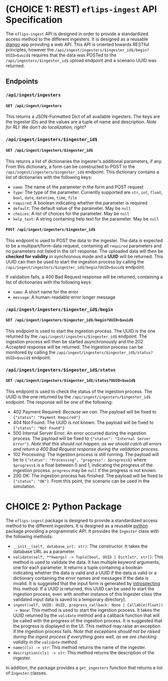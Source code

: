 # (CHOICE 1: REST) `eflips-ingest` API Specification

The `eflips-ingest` API is designed in order to provide a standardized access method to the different ingesters. It is
designed as a reusable [django](https://docs.djangoproject.com) app providing a web API. This API is oriented towards
RESTful principles, however the `/api/ingest/ingesters/$ingester_id$/begin?UUID=$uuid$` requires that the data was 
POSTed to the `/api/ingesters/$ingester_id$` upload endpoint and a scenario UUID was returned.

## Endpoints

### `/api/ingest/ingesters`

#### `GET /api/ingest/ingesters`

This returns a JSON-Formatted Dict of all available ingesters. The keys are the ingester IDs and the values are a tuple
of name and description. *Note for RLI: We don't do localization, right?*

### `/api/ingest/ingesters/$ingester_id$`

#### `GET /api/ingest/ingesters/$ingester_id$`

This returns a list of dictionaries the ingester's additional parameters, if any. From this dictionary, a form can be
constructed to POST to the `/api/ingest/ingesters/$ingester_id$` endpoint. This dictionary contains a list of 
dictionaries with the following keys:

- `name`: The name of the parameter in the form and POST request
- `type`: The type of the parameter. Currently supported are `str`, `int`, `float`, `bool`, `date`, `datetime`, `time`, `file`
- `required`: A boolean indicating whether the parameter is required
- `default`: The default value of the parameter. May be `null`
- `choices`: A list of choices for the parameter. May be `null`
- `help_text`: A string containing help text for the parameter. May be `null`

#### `POST /api/ingest/ingesters/$ingester_id$`

This endpoint is used to POST the data to the ingester. The data is expected to be a multipart/form-data request, 
containing all `required` parameters and no parameters not listed in the `GET` response. The uploaded data will then be 
**checked for validity** in synchronous mode and a **UUID** will be returned. This UUID can then be used to start the 
ingestion process by calling the `/api/ingest/ingesters/$ingester_id$/begin?UUID=$uuid$` endpoint.

If validation fails, a 400 Bad Request response will be returned, containing a list of dictionaries with the following
keys:
- `name`: A short name for the error
- `message`: A human-readable error longer message

### `/api/ingest/ingesters/$ingester_id$/begin`

#### `GET /api/ingest/ingesters/$ingester_id$/begin?UUID=$uuid$`

This endpoint is used to start the ingestion process. The UUID is the one returned by the 
`/api/ingest/ingesters/$ingester_id$` endpoint. The ingestion process will then be started asynchronously and the 202
Accepted response will be returned. The ingestion process can be monitored by calling the 
`/api/ingest/ingesters/$ingester_id$/status?UUID=$uuid$` endpoint.

### `/api/ingest/ingesters/$ingester_id$/status`

#### `GET /api/ingest/ingesters/$ingester_id$/status?UUID=$uuid$`

This endpoint is used to check the status of the ingestion process. The UUID is the one returned by the 
`/api/ingest/ingesters/$ingester_id$` endpoint. The response will be one of the following:

- 402 Payment Required: *Because we can*. The payload will be fixed to `{"status": "Payment Required"}`
- 404 Not Found: The UUID is not known. The payload will be fixed to `{"status": "Not Found"}`
- 500 Internal Server Error: An error occurred during the ingestion process. The payload will be fixed to `{"status": "Internal Server Error"}`. *Note that this should not happen, as we should catch all errors and return a 400 Bad Request response during the validation process.*
- 102 Processing: The ingestion process is still running. The payload will be to `{"status": "Processing", "progress": $progress$}` where `$progress$` is a float between 0 and 1, indicating the progress of the ingestion process. `progress` may be `null` if the progress is not known.
- 200 OK: The ingestion process has finished. The payload will be fixed to `{"status": "OK"}`. From this point, the scenario can be used in the simulation.

# CHOICE 2: Python Package

The `eflips-ingest` package is designed to provide a standardized access method to the different ingesters. It is
designed as a reusable [python](https://www.python.org) package providing a programmatic API. It provides the `Ingester`
class with the following methods:

- `__init__(self, database_url: str)`: The constructor. It takes the database URL as a parameter.
- `validate(self, **kwargs) -> Tuple[bool, UUID | Dict[str, str]]`: This method is used to validate the data. It
    has multiple keyword arguments, one for each parameter. It returns a tuple containing a boolean indicating whether 
    the data is valid and a UUID if the data is valid or a dictionary containing the error names and messages if the 
    data is invalid. It is suggested that the input form is generated by 
    [introspecting](https://docs.python.org/3/library/inspect.html#introspecting-callables-with-the-signature-object) 
    this method. If a UUID is returned, this UUID can be used to start the ingestion process, even with another instance
    of this Ingester class (the validated input data is saved to a temporary directory).
- `ingest(self, UUID: UUID, progress_callback: None | Callable(float)) -> None`: This method is used to start the 
    ingestion process. It takes the UUID returned by the `validate` method and a callback function that will be called 
    with the progress of the ingestion process. It is suggested that the progress is displayed in the UI. This method
    may raise an exception if the ingestion process fails. *Note that exceptions should not be raised during the
    ingest process if everything goes well, as we are checking validity in the `validate` method.*
- `name(cls) -> str`: This method returns the name of the ingester.
- `description(cls) -> str`: This method returns the description of the ingester.

In addition, the package provides a `get_ingesters` function that returns a list of `Ingester` classes.